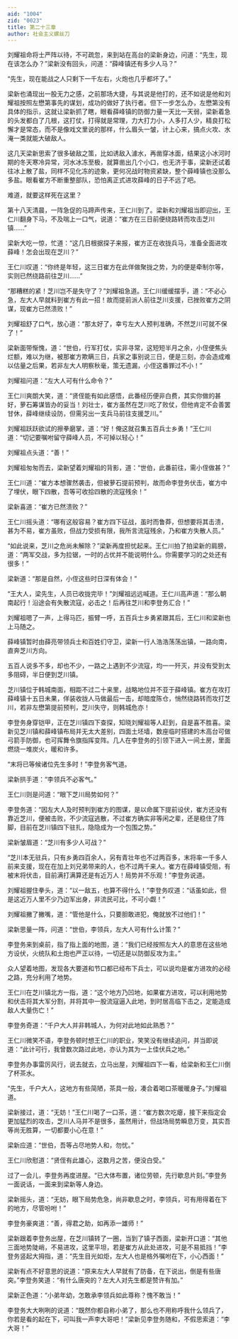 ```yaml
---
aid: "1004"
zid: "0023"
title: 第二十三章
author: 社会主义螺丝刀
---
```


刘耀祖命将士严阵以待，不可疏忽，来到站在高台的梁新身边，问道：“先生，现在该怎么办？”梁新没有回头，问道：“薛峰镇还有多少人马？”

“先生，现在能战之人只剩下一千左右，火炮也几乎都坏了。”

梁新也涌现出一股无力之感，之前那场大捷，与其说是他打的，还不如说是他和刘耀祖按照左懋第事先的谋划，成功的做好了执行者。但下一步怎么办，左懋第没有具体的指示，这就让梁新抓了瞎，眼看薛峰镇的防御力量一天比一天弱，梁新着急的头发都白了几根，这打仗，打得就是常理，力大打力小，人多打人少，精良打松懈才是常态，而不是像戏文里说的那样，什么眉头一皱，计上心来，搞点火攻、水淹一类就能大破敌人。

这几天梁新思索了很多破敌之策，比如诱敌入澽水，再凿穿冰面，结果这小冰河时期的冬天寒冷异常，河水冰冻至极，就算凿出几个小口，也无济于事，梁新还试着往冰上散了盐，同样不见化冻的迹象，更何况战时物资紧缺，整个薛峰镇也没那么多盐。眼看崔方不断重整部队，恐怕离正式进攻薛峰的日子不远了吧。

难道，就要这样死在这里？

第十八天清晨，一阵急促的马蹄声传来，王仁川到了。梁新和刘耀祖当即迎出，王仁川翻身下马，不及喘上一口气，说道：“崔方在三日前便绕路转而攻击芝川镇……”

梁新大吃一惊，忙道：“这几日根据探子来报，崔方正在收拢兵马，准备全面进攻薛峰！怎会出现在芝川？”

王仁川叹道：“你终是年轻，这三日崔方在此佯做聚拢之势，为的便是牵制尔等，实则已然绕路前往芝川……”

“那糟糕的紧！芝川岂不是失守了？”刘耀祖急道。王仁川缓缓摆手，道：“不必心急，左大人早就料到崔方有此一招！故而提前派人前往芝川支援，已挫败崔方之阴谋，现崔方已然溃败！”

刘耀祖舒了口气，放心道：“那太好了，幸亏左大人预判准确，不然芝川可就不保了！”

梁新面带惭愧，道：“世伯，行军打仗，实非寻常，这短短半月之余，小侄便焦头烂额，难以为继，被那崔方欺瞒三日，兵家之事别说三日，便是三刻，亦会造成难以估量之后果，若非左大人明察秋毫，策无遗漏，小侄这番罪过不小！”

刘耀祖问道：“左大人可有什么命令？”

王仁川爽朗大笑，道：“贤侄能有如此感悟，此番经历便非白费，其实你做的甚好，萝石筹谋皆办的妥当！刘壮士，崔方虽然在芝川吃了败仗，但他肯定不会善罢甘休，薛峰继续设防，但需另出一支兵马前往支援芝川。”

刘耀祖跃跃欲试的擦拳磨掌，道：“好！俺这就召集五百兵士乡勇！”王仁川道：“切记要嘱咐留守薛峰人员，不可掉以轻心！”

刘耀祖点头道：“善！”

刘耀祖匆匆而去，梁新望着刘耀祖的背影，道：“世伯，此番前往，需小侄做甚？”

王仁川道：“崔方本想骤然袭击，但被萝石提前预判，故而命李登务伏击，崔方中了埋伏，眼下四散，吾等可收拾四散的流寇残余！”

梁新喜道：“崔方已然溃败？”

王仁川摇头道：“哪有这般容易？崔方四下征战，虽时而鲁莽，但想要将其击溃，甚为不易，崔方虽败，但战力受损有限，我所言流寇残余，乃和崔方失散人员。”

“如此说来，芝川之危尚未解除？”梁新再度担忧起来。王仁川拍了拍梁新的肩膀，道：“两军交战，多为拉锯，一时的占优并不能说明什么。你需要学习的之处还有很多！”

梁新道：“那是自然，小侄这些时日深有体会！”

“王大人，梁先生，人员已收拢完毕！”刘耀祖远远喊道。王仁川高声道：“那么朝南起行！沿途会有失散流寇，必击之！后再往芝川和李登务汇合！”

刘耀祖嗯了一声，上得马匹，振臂一呼，五百兵士乡勇紧跟其后，王仁川和梁新也上马随之。

薛峰镇暂时由薛亮带领兵士和百姓们守卫，梁新一行人浩浩荡荡出镇，一路向南，直奔芝川方向。

五百人说多不多，却也不少，一路之上遇到不少流寇，均一一歼灭，并没有受到太多阻碍，半日便到芝川镇。

芝川镇位于韩城南面，相距不过二十来里，战略地位并不亚于薛峰镇。崔方在攻打薛峰镇十五日未果，佯装收拢人马做最后一击，却暗度陈仓，悄然绕路转而攻打芝川，若非左懋第提前预判，芝川失守，则韩城危亦！

李登务身穿铠甲，正在芝川镇四下查探，知晓刘耀祖等人赶到，自是喜不胜喜。梁新见芝川镇和薛峰镇布局并无太大差别，四面土坯墙，数座临时搭建的木高台可做弓箭手防御，也可挥舞令旗指挥变阵。几人在李登务的引领下进入一间土房，里面燃烧一堆炭火，暖和许多。

“末将已等候诸位先生多时！”李登务客气道。

梁新拱手道：“李领兵不必客气。”

王仁川则是问道：“眼下芝川局势如何？”

李登务道：“因左大人及时预判到崔方的图谋，是以命属下提前设伏，崔方还没有靠近芝川，便被击败，不少流寇逃散，不过崔方确实非等闲之辈，还是稳住了阵脚，目前在芝川镇四下驻扎，隐隐成为一个包围之势。”

梁新皱眉道：“芝川有多少人可战？”

“芝川本无驻兵，只有乡勇四百余人，另有青壮年也不过两百多，末将率一千多人前来支援，现在在加上刘兄弟带来的人，也不过两千来人。崔方在薛峰镇受阻，有被末将伏击，目前满打满算还是有近万人！局势并不乐观！”李登务说道。

刘耀祖握住拳头，道：“以一敌五，也算不得什么！”李登务叹道：“话虽如此，但是这近万人里不少乃边军出身，非流民可比，不可小觑！”

刘耀祖撇了撇嘴，道：“管他是什么，只要胆敢进犯，俺就放不过他们！”

梁新思量一阵，问道：“世伯，李领兵，左大人可有什么计策？”

李登务来到桌前，指了指上面的地图，道：“我们已经按照左大人的意思在这些地方设伏，火统队和土炮也严正以待，一切还是以防御反攻为主。”

众人望着地图，发现各大要道和节口都已经布下兵士，可以说均是崔方进攻的必经之路，充分利用了地势。

王仁川在芝川镇北方一指，道：“这个地方乃凹地，如果崔方进攻，可以利用地势和伏击将其大军分割，并将其中一股流寇逼入此地，到时居高临下击之，定能造成敌人大量伤亡！”

李登务奇道：“千户大人并非韩城人，为何对此地如此熟悉？”

王仁川微笑不语，李登务顿时想王仁川的职业，笑笑没有继续追问，并当即说道：“此计可行，我曾数次路过此地，亦认为其为一上佳伏兵之地。”

李登务办事雷厉风行，说去就去，立马出屋，刘耀祖四下一看，给梁新和王仁川倒了杯茶水。

“先生，千户大人，这地方有些简陋，茶具一般，凑合着喝口茶暖暖身子。”刘耀祖道。

梁新接过，道：“无妨！”王仁川喝了一口茶，道：“崔方数次吃瘪，接下来指定会更加猛烈的攻击，芝川人马并不是很多，虽然用计，但战场局势瞬息万变，其实吾等尚无胜算，一切都要小心在意！”

梁新应道：“世伯，吾等占尽地势人和，勿忧。”

王仁川欣慰道：“贤侄有此雄心，这数月之苦，便没白受。”

过了一会儿，李登务再度进屋。“已大体布置，诸位劳顿，先行歇息片刻。”李登务一面说话，一面来到梁新等人身边。

梁新摇头，道：“无妨，眼下局势危急，尚非歇息之时，李领兵，可有用得着在下的地方，尽管吩咐！”

李登务豪爽道：“善，得君之助，如再添一雄师！”

梁新跟着李登务出屋，在芝川镇转了一圈，当到了镇子西面，梁新开口道：“其他三面地势陡峭，不易进攻，这里平坦，若是崔方从此处进攻，可是不易抵挡！”李登务竖起大拇指，道：“先生目光如炬，左大人也是格外嘱咐在下，小心西面！”

梁新有点不好意思的说道：“原来左大人早就有了防备，在下说出，倒是有些唐突。”李登务笑道：“有什么唐突的？左大人对先生都是赞许有加。”

梁新正色道：“小弟年幼，怎敢承李领兵如此尊称？愧不敢当！”

李登务大大咧咧的说道：“既然你都自称小弟了，那么也不用称呼我什么领兵了，你若是看的起在下，可叫我一声李大哥吧！”梁新见李登务随和，不假思索道：“李大哥！”
